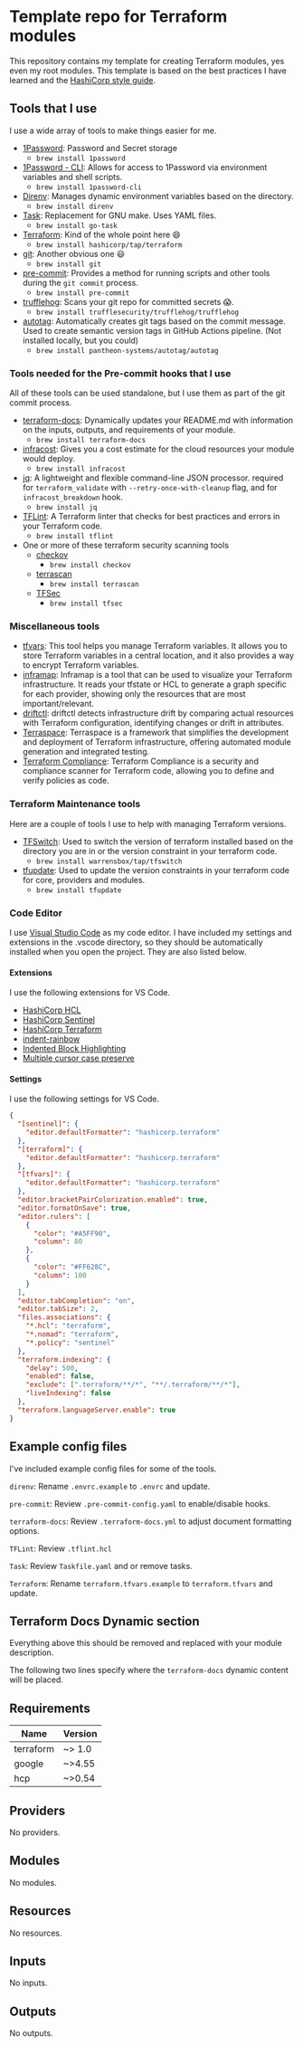 # Template repo for Terraform modules

This repository contains my template for creating Terraform modules, yes even my
root modules. This template is based on the best practices I have learned and
the
[HashiCorp style guide](https://developer.hashicorp.com/terraform/language/style).

## Tools that I use

I use a wide array of tools to make things easier for me.

- [1Password](https://1password.com/): Password and Secret storage
  - `brew install 1password`
- [1Password - CLI](https://1password.com/downloads/command-line/): Allows for
  access to 1Password via environment variables and shell scripts.
  - `brew install 1password-cli`
- [Direnv](https://direnv.net/): Manages dynamic environment variables based on
  the directory.
  - `brew install direnv`
- [Task](https://taskfile.dev/): Replacement for GNU make. Uses YAML files.
  - `brew install go-task`
- [Terraform](https://www.terraform.io/downloads.html): Kind of the whole point
  here 😄
  - `brew install hashicorp/tap/terraform`
- [git](https://git-scm.com/downloads): Another obvious one 😃
  - `brew install git`
- [pre-commit](https://pre-commit.com/): Provides a method for running scripts
  and other tools during the `git commit` process.
  - `brew install pre-commit`
- [trufflehog](https://github.com/trufflesecurity/trufflehog): Scans your git
  repo for committed secrets 😱.
  - `brew install trufflesecurity/trufflehog/trufflehog`
- [autotag](https://github.com/pantheon-systems/autotag): Automatically creates
  git tags based on the commit message. Used to create semantic version tags in
  GitHub Actions pipeline. (Not installed locally, but you could)
  - `brew install pantheon-systems/autotag/autotag`

### Tools needed for the Pre-commit hooks that I use

All of these tools can be used standalone, but I use them as part of the git
commit process.

- [terraform-docs](https://github.com/terraform-docs/terraform-docs):
  Dynamically updates your README.md with information on the inputs, outputs,
  and requirements of your module.
  - `brew install terraform-docs`
- [infracost](https://github.com/infracost/infracost): Gives you a cost estimate
  for the cloud resources your module would deploy.
  - `brew install infracost`
- [jq](https://github.com/stedolan/jq): A lightweight and flexible command-line
  JSON processor. required for `terraform_validate` with
  `--retry-once-with-cleanup` flag, and for `infracost_breakdown` hook.
  - `brew install jq`
- [TFLint](https://github.com/terraform-linters/tflint): A Terraform linter that
  checks for best practices and errors in your Terraform code.
  - `brew install tflint`
- One or more of these terraform security scanning tools
  - [checkov](https://github.com/bridgecrewio/checkov)
    - `brew install checkov`
  - [terrascan](https://github.com/tenable/terrascan)
    - `brew install terrascan`
  - [TFSec](https://tfsec.dev)
    - `brew install tfsec`

### Miscellaneous tools

- [tfvars](https://github.com/shihanng/tfvar): This tool helps you manage
  Terraform variables. It allows you to store Terraform variables in a central
  location, and it also provides a way to encrypt Terraform variables.
- [inframap](https://github.com/cycloidio/inframap): Inframap is a tool that can
  be used to visualize your Terraform infrastructure. It reads your tfstate or
  HCL to generate a graph specific for each provider, showing only the resources
  that are most important/relevant.
- [driftctl](https://github.com/cloudskiff/driftctl): driftctl detects
  infrastructure drift by comparing actual resources with Terraform
  configuration, identifying changes or drift in attributes.
- [Terraspace](https://github.com/boltops-tools/terraspace): Terraspace is a
  framework that simplifies the development and deployment of Terraform
  infrastructure, offering automated module generation and integrated testing.
- [Terraform Compliance](https://github.com/terraform-compliance/cli): Terraform
  Compliance is a security and compliance scanner for Terraform code, allowing
  you to define and verify policies as code.

### Terraform Maintenance tools

Here are a couple of tools I use to help with managing Terraform versions.

- [TFSwitch](https://tfswitch.warrensbox.com/): Used to switch the version of
  terraform installed based on the directory you are in or the version
  constraint in your terraform code.
  - `brew install warrensbox/tap/tfswitch`
- [tfupdate](https://github.com/minamijoyo/tfupdate): Used to update the version
  constraints in your terraform code for core, providers and modules.
  - `brew install tfupdate`

### Code Editor

I use [Visual Studio Code](https://code.visualstudio.com/) as my code editor. I
have included my settings and extensions in the .vscode directory, so they
should be automatically installed when you open the project. They are also
listed below.

#### Extensions

I use the following extensions for VS Code.

- [HashiCorp HCL](https://marketplace.visualstudio.com/items?itemName=HashiCorp.HCL)
- [HashiCorp Sentinel](https://marketplace.visualstudio.com/items?itemName=HashiCorp.sentinel)
- [HashiCorp Terraform](https://marketplace.visualstudio.com/items?itemName=HashiCorp.terraform)
- [indent-rainbow](https://marketplace.visualstudio.com/items?itemName=oderwat.indent-rainbow)
- [Indented Block Highlighting](https://marketplace.visualstudio.com/items?itemName=byi8220.indented-block-highlighting)
- [Multiple cursor case preserve](https://marketplace.visualstudio.com/items?itemName=Cardinal90.multi-cursor-case-preserve)

#### Settings

I use the following settings for VS Code.

```json
{
  "[sentinel]": {
    "editor.defaultFormatter": "hashicorp.terraform"
  },
  "[terraform]": {
    "editor.defaultFormatter": "hashicorp.terraform"
  },
  "[tfvars]": {
    "editor.defaultFormatter": "hashicorp.terraform"
  },
  "editor.bracketPairColorization.enabled": true,
  "editor.formatOnSave": true,
  "editor.rulers": [
    {
      "color": "#A5FF90",
      "column": 80
    },
    {
      "color": "#FF628C",
      "column": 100
    }
  ],
  "editor.tabCompletion": "on",
  "editor.tabSize": 2,
  "files.associations": {
    "*.hcl": "terraform",
    "*.nomad": "terraform",
    "*.policy": "sentinel"
  },
  "terraform.indexing": {
    "delay": 500,
    "enabled": false,
    "exclude": [".terraform/**/*", "**/.terraform/**/*"],
    "liveIndexing": false
  },
  "terraform.languageServer.enable": true
}
```

## Example config files

I've included example config files for some of the tools.

`direnv`: Rename `.envrc.example` to `.envrc` and update.

`pre-commit`: Review `.pre-commit-config.yaml` to enable/disable hooks.

`terraform-docs`: Review `.terraform-docs.yml` to adjust document formatting
options.

`TFLint`: Review `.tflint.hcl`

`Task`: Review `Taskfile.yaml` and or remove tasks.

`Terraform`: Rename `terraform.tfvars.example` to `terraform.tfvars` and update.

## Terraform Docs Dynamic section

Everything above this should be removed and replaced with your module
description.

The following two lines specify where the `terraform-docs` dynamic content will
be placed.

<!-- BEGINNING OF PRE-COMMIT-TERRAFORM DOCS HOOK -->
## Requirements

| Name | Version |
|------|---------|
| terraform | ~> 1.0 |
| google | ~>4.55 |
| hcp | ~>0.54 |

## Providers

No providers.

## Modules

No modules.

## Resources

No resources.

## Inputs

No inputs.

## Outputs

No outputs.
<!-- END OF PRE-COMMIT-TERRAFORM DOCS HOOK -->
